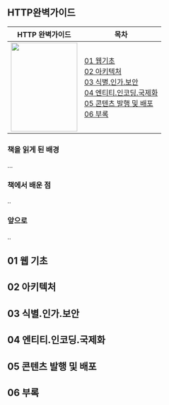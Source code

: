 ## HTTP완벽가이드

| **HTTP 완벽가이드**| **목차**|
|---|---|
|<img src="http://image.yes24.com/goods/15381085/XL" width="150" height="200"/>|[01 웹기초](#01-웹-기초)<br>[02 아키텍처](#02-아키텍처)<br>[03 식별.인가.보안](#03-식별.인가.보안)<br>[04 엔티티.인코딩.국제화](#04-엔티티.인코딩.국제화)<br>[05 콘텐츠 발행 및 배포](#05-콘텐츠-발행-및-배포)<br>[06 부록](#06-부록)|

### 책을 읽게 된 배경
...

### 책에서 배운 점
..

### 앞으로
..

## 01 웹 기초
## 02 아키텍처
## 03 식별.인가.보안
## 04 엔티티.인코딩.국제화
## 05 콘텐츠 발행 및 배포
## 06 부록
